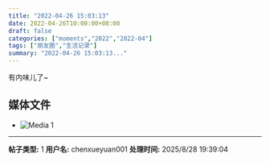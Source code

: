 ```yaml
---
title: "2022-04-26 15:03:13"
date: 2022-04-26T10:00:00+08:00
draft: false
categories: ["moments","2022","2022-04"]
tags: ["朋友圈","生活记录"]
summary: "2022-04-26 15:03:13..."
---
```


有内味儿了~

## 媒体文件

- ![Media 1](/Moments/photos/2022-04-26/202204261503130.jpg)

---

**帖子类型:** 1
**用户名:** chenxueyuan001
**处理时间:** 2025/8/28 19:39:04